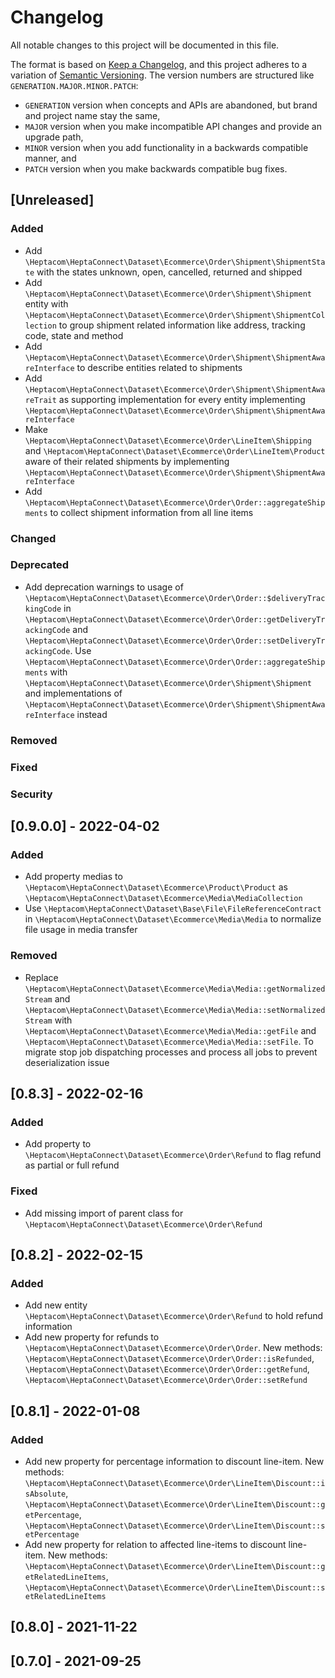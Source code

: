 # Changelog

All notable changes to this project will be documented in this file.

The format is based on [Keep a Changelog](https://keepachangelog.com/en/1.0.0/),
and this project adheres to a variation of [Semantic Versioning](https://semver.org/spec/v2.0.0.html).
The version numbers are structured like `GENERATION.MAJOR.MINOR.PATCH`:

* `GENERATION` version when concepts and APIs are abandoned, but brand and project name stay the same,
* `MAJOR` version when you make incompatible API changes and provide an upgrade path,
* `MINOR` version when you add functionality in a backwards compatible manner, and
* `PATCH` version when you make backwards compatible bug fixes.

## [Unreleased]

### Added

- Add `\Heptacom\HeptaConnect\Dataset\Ecommerce\Order\Shipment\ShipmentState` with the states unknown, open, cancelled, returned and shipped
- Add `\Heptacom\HeptaConnect\Dataset\Ecommerce\Order\Shipment\Shipment` entity with `\Heptacom\HeptaConnect\Dataset\Ecommerce\Order\Shipment\ShipmentCollection` to group shipment related information like address, tracking code, state and method
- Add `\Heptacom\HeptaConnect\Dataset\Ecommerce\Order\Shipment\ShipmentAwareInterface` to describe entities related to shipments
- Add `\Heptacom\HeptaConnect\Dataset\Ecommerce\Order\Shipment\ShipmentAwareTrait` as supporting implementation for every entity implementing `\Heptacom\HeptaConnect\Dataset\Ecommerce\Order\Shipment\ShipmentAwareInterface`
- Make `\Heptacom\HeptaConnect\Dataset\Ecommerce\Order\LineItem\Shipping` and `\Heptacom\HeptaConnect\Dataset\Ecommerce\Order\LineItem\Product` aware of their related shipments by implementing `\Heptacom\HeptaConnect\Dataset\Ecommerce\Order\Shipment\ShipmentAwareInterface`
- Add `\Heptacom\HeptaConnect\Dataset\Ecommerce\Order\Order::aggregateShipments` to collect shipment information from all line items

### Changed

### Deprecated

- Add deprecation warnings to usage of `\Heptacom\HeptaConnect\Dataset\Ecommerce\Order\Order::$deliveryTrackingCode` in `\Heptacom\HeptaConnect\Dataset\Ecommerce\Order\Order::getDeliveryTrackingCode` and `\Heptacom\HeptaConnect\Dataset\Ecommerce\Order\Order::setDeliveryTrackingCode`. Use `\Heptacom\HeptaConnect\Dataset\Ecommerce\Order\Order::aggregateShipments` with `\Heptacom\HeptaConnect\Dataset\Ecommerce\Order\Shipment\Shipment` and implementations of `\Heptacom\HeptaConnect\Dataset\Ecommerce\Order\Shipment\ShipmentAwareInterface` instead

### Removed

### Fixed

### Security

## [0.9.0.0] - 2022-04-02

### Added

- Add property medias to `\Heptacom\HeptaConnect\Dataset\Ecommerce\Product\Product` as `\Heptacom\HeptaConnect\Dataset\Ecommerce\Media\MediaCollection`
- Use `\Heptacom\HeptaConnect\Dataset\Base\File\FileReferenceContract` in `\Heptacom\HeptaConnect\Dataset\Ecommerce\Media\Media` to normalize file usage in media transfer

### Removed

- Replace `\Heptacom\HeptaConnect\Dataset\Ecommerce\Media\Media::getNormalizedStream` and `\Heptacom\HeptaConnect\Dataset\Ecommerce\Media\Media::setNormalizedStream` with `\Heptacom\HeptaConnect\Dataset\Ecommerce\Media\Media::getFile` and `\Heptacom\HeptaConnect\Dataset\Ecommerce\Media\Media::setFile`. To migrate stop job dispatching processes and process all jobs to prevent deserialization issue

## [0.8.3] - 2022-02-16

### Added

- Add property to `\Heptacom\HeptaConnect\Dataset\Ecommerce\Order\Refund` to flag refund as partial or full refund

### Fixed

- Add missing import of parent class for `\Heptacom\HeptaConnect\Dataset\Ecommerce\Order\Refund`

## [0.8.2] - 2022-02-15

### Added

- Add new entity `\Heptacom\HeptaConnect\Dataset\Ecommerce\Order\Refund` to hold refund information
- Add new property for refunds to `\Heptacom\HeptaConnect\Dataset\Ecommerce\Order\Order`. New methods: `\Heptacom\HeptaConnect\Dataset\Ecommerce\Order\Order::isRefunded`, `\Heptacom\HeptaConnect\Dataset\Ecommerce\Order\Order::getRefund`, `\Heptacom\HeptaConnect\Dataset\Ecommerce\Order\Order::setRefund` 

## [0.8.1] - 2022-01-08

### Added

- Add new property for percentage information to discount line-item. New methods: `\Heptacom\HeptaConnect\Dataset\Ecommerce\Order\LineItem\Discount::isAbsolute`, `\Heptacom\HeptaConnect\Dataset\Ecommerce\Order\LineItem\Discount::getPercentage`, `\Heptacom\HeptaConnect\Dataset\Ecommerce\Order\LineItem\Discount::setPercentage`
- Add new property for relation to affected line-items to discount line-item. New methods: `\Heptacom\HeptaConnect\Dataset\Ecommerce\Order\LineItem\Discount::getRelatedLineItems`, `\Heptacom\HeptaConnect\Dataset\Ecommerce\Order\LineItem\Discount::setRelatedLineItems` 

## [0.8.0] - 2021-11-22

## [0.7.0] - 2021-09-25
